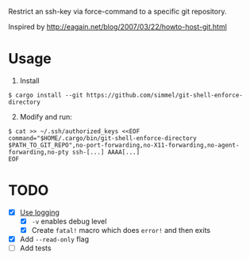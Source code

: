 Restrict an ssh-key via force-command to a specific git repository.

Inspired by http://eagain.net/blog/2007/03/22/howto-host-git.html

# Usage

1. Install
```
$ cargo install --git https://github.com/simmel/git-shell-enforce-directory
```

2. Modify and run:
```
$ cat >> ~/.ssh/authorized_keys <<EOF
command="$HOME/.cargo/bin/git-shell-enforce-directory $PATH_TO_GIT_REPO",no-port-forwarding,no-X11-forwarding,no-agent-forwarding,no-pty ssh-[...] AAAA[...]
EOF
```

# TODO
* [X] [Use logging](https://rust-lang-nursery.github.io/rust-cookbook/logging.html)
  * [X] `-v` enables debug level
  * [X] Create `fatal!` macro which does `error!` and then exits
* [X] Add `--read-only` flag
* [ ] Add tests
